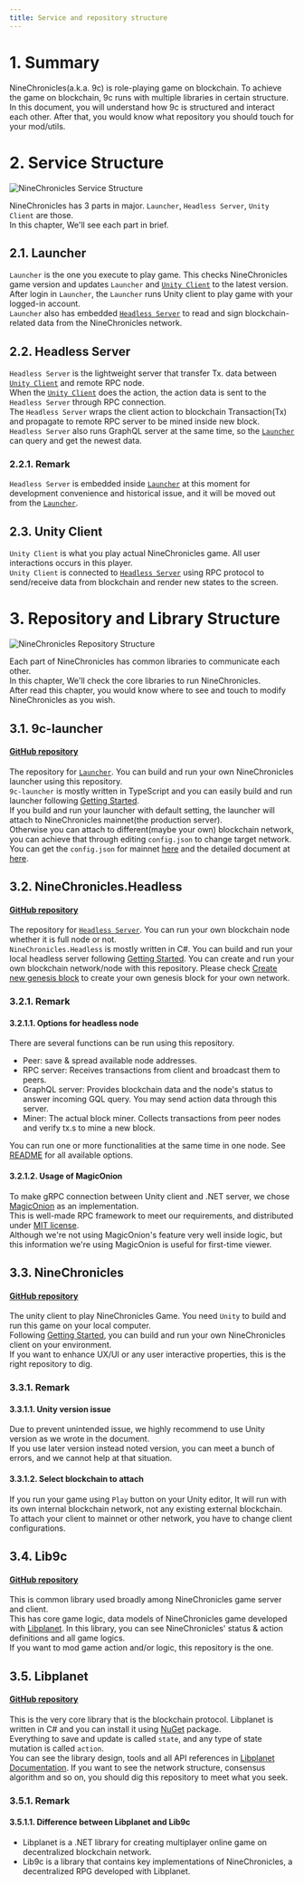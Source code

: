 ```yaml
---
title: Service and repository structure
---
```


# 1. Summary

NineChronicles(a.k.a. 9c) is role-playing game on blockchain. To achieve the game on blockchain, 9c runs with multiple
libraries in certain structure.  
In this document, you will understand how 9c is structured and interact each other. After that, you would know what
repository you should touch for your mod/utils.

# 2. Service Structure

![NineChronicles Service Structure](images/0001_service_structure.png)

NineChronicles has 3 parts in major. `Launcher`, `Headless Server`, `Unity Client` are those.  
In this chapter, We'll see each part in brief.

## 2.1. Launcher

`Launcher` is the one you execute to play game. This checks NineChronicles game version and updates `Launcher`
and [`Unity Client`](#2.3.-Unity-Client) to the latest version.  
After login in `Launcher`, the `Launcher` runs Unity client to play game with your logged-in account.  
`Launcher` also has embedded [`Headless Server`](#2.2.-Headless-Server) to read and sign blockchain-related data from the NineChronicles network.

## 2.2. Headless Server

`Headless Server` is the lightweight server that transfer Tx. data between [`Unity Client`](#2.3.-Unity-Client) and
remote RPC node.  
When the [`Unity Client`](#2.3.-Unity-Client) does the action, the action data is sent to the `Headless Server` through
RPC connection.  
The `Headless Server` wraps the client action to blockchain Transaction(Tx) and propagate to remote RPC server to be
mined inside new block.  
`Headless Server` also runs GraphQL server at the same time, so the [`Launcher`](#2.1.-Launcher) can query and get the
newest data.

### 2.2.1. Remark

`Headless Server` is embedded inside [`Launcher`](#2.1.-Launcher) at this moment for development convenience and
historical issue, and it will be moved out from the [`Launcher`](#2.1.-Launcher).

## 2.3. Unity Client

`Unity Client` is what you play actual NineChronicles game. All user interactions occurs in this player.  
`Unity Client` is connected to [`Headless Server`](#2.2.-Headless-Server) using RPC protocol to send/receive data from
blockchain and render new states to the screen.

# 3. Repository and Library Structure

![NineChronicles Repository Structure](images/0002_repository_structure.png)

Each part of NineChronicles has common libraries to communicate each other.  
In this chapter, We'll check the core libraries to run NineChronicles.  
After read this chapter, you would know where to see and touch to modify NineChronicles as you wish.

## 3.1. 9c-launcher

#### [GitHub repository](https://github.com/planetarium/9c-launcher)

The repository for [`Launcher`](#2.1.-Launcher). You can build and run your own NineChronicles launcher using this repository.  
`9c-launcher` is mostly written in TypeScript and you can easily build and run launcher following [Getting Started](https://github.com/planetarium/9c-launcher/wiki/Getting-Started).  
If you build and run your launcher with default setting, the launcher will attach to NineChronicles mainnet(the production server).  
Otherwise you can attach to different(maybe your own) blockchain network, you can achieve that through editing `config.json` to change target network.
You can get the `config.json` for mainnet [here](https://download.nine-chronicles.com/9c-launcher-config.json) and the detailed document at [here](../the-structure-and-location-of-config-json.md).

## 3.2. NineChronicles.Headless

#### [GitHub repository](https://github.com/planetarium/NineChronicles.Headless)

The repository for [`Headless Server`](#2.2.-Headless-Server). You can run your own blockchain node whether it is full node or not.  
`NineChronicles.Headless` is mostly written in C#. You can build and run your local headless server
following [Getting Started](https://github.com/planetarium/NineChronicles.Headless/wiki/Getting-Started).
You can create and run your own blockchain network/node with this repository. Please
check [Create new genesis block](https://github.com/planetarium/NineChronicles.Headless/wiki/Create-new-genesis-block)
to create your own genesis block for your own network.

### 3.2.1. Remark

#### 3.2.1.1. Options for headless node

There are several functions can be run using this repository.

- Peer: save & spread available node addresses.
- RPC server: Receives transactions from client and broadcast them to peers.
- GraphQL server: Provides blockchain data and the node's status to answer incoming GQL query. You may send action data through this server.
- Miner: The actual block miner. Collects transactions from peer nodes and verify tx.s to mine a new block.

You can run one or more functionalities at the same time in one node.
See [README](https://github.com/planetarium/NineChronicles.Headless/blob/main/README.md) for all available options.

#### 3.2.1.2. Usage of MagicOnion

To make gRPC connection between Unity client and .NET server, we chose [MagicOnion](https://cysharp.github.io/MagicOnion/) as an implementation.  
This is well-made RPC framework to meet our requirements, and distributed under [MIT license](https://opensource.org/licenses/MIT).  
Although we're not using MagicOnion's feature very well inside logic, but this information we're using MagicOnion is useful for first-time viewer.

## 3.3. NineChronicles

#### [GitHub repository](https://github.com/planetarium/NineChronicles)

The unity client to play NineChronicles Game. You need `Unity` to build and run this game on your local computer.  
Following [Getting Started](https://github.com/planetarium/NineChronicles/wiki/Get-Started), you can build and run your own NineChronicles client on your environment.  
If you want to enhance UX/UI or any user interactive properties, this is the right repository to dig.

### 3.3.1. Remark

#### 3.3.1.1. Unity version issue

Due to prevent unintended issue, we highly recommend to use Unity version as we wrote in the document.  
If you use later version instead noted version, you can meet a bunch of errors, and we cannot help at that situation.

#### 3.3.1.2. Select blockchain to attach

If you run your game using `Play` button on your Unity editor, It will run with its own internal blockchain network, not any existing external blockchain.  
To attach your client to mainnet or other network, you have to change client configurations.

## 3.4. Lib9c

#### [GitHub repository](https://github.com/planetarium/lib9c)

This is common library used broadly among NineChronicles game server and client.  
This has core game logic, data models of NineChronicles game developed with [Libplanet](#3.5.-Libplanet).
In this library, you can see NineChronicles' status & action definitions and all game logics.  
If you want to mod game action and/or logic, this repository is the one.

## 3.5. Libplanet

#### [GitHub repository](https://github.com/planetarium/libplanet)

This is the very core library that is the blockchain protocol. Libplanet is written in C# and you can install it using [NuGet](https://www.nuget.org/packages/Libplanet/) package.  
Everything to save and update is called `state`, and any type of state mutation is called `action`.  
You can see the library design, tools and all API references in [Libplanet Documentation](https://docs.libplanet.io/).
If you want to see the network structure, consensus algorithm and so on, you should dig this repository to meet what you seek.

### 3.5.1. Remark

#### 3.5.1.1. Difference between Libplanet and Lib9c

- Libplanet is a .NET library for creating multiplayer online game on decentralized blockchain network.
- Lib9c is a library that contains key implementations of NineChronicles, a decentralized RPG developed with Libplanet.
